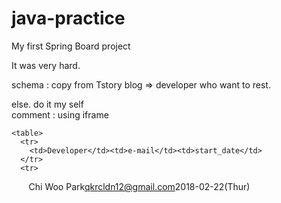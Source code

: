 # java-practice

My first Spring Board project

It was very hard.

schema : copy from Tstory blog => developer who want to rest.

else. do it my self<br>
comment : using iframe

    <table>
      <tr>
        <td>Developer</td><td>e-mail</td><td>start_date</td>
      </tr>
      <tr>
        <td>Chi Woo Park</td><td>qkrcldn12@gmail.com</td><td>2018-02-22(Thur)</td>
      </tr>      
    </table>


